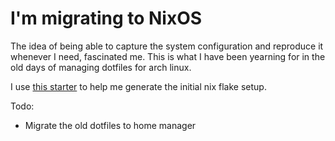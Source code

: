 # I'm migrating to NixOS

The idea of being able to capture the system configuration and reproduce it whenever I need, fascinated me. This is what I have been yearning for in the old days of managing dotfiles for arch linux.

I use [this starter](https://github.com/Misterio77/nix-starter-configs) to help me generate the initial nix flake setup.

Todo:
- Migrate the old dotfiles to home manager
